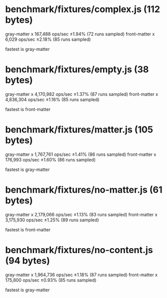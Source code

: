 # benchmark/fixtures/complex.js (112 bytes)
  gray-matter x 167,488 ops/sec ±1.94% (72 runs sampled)
  front-matter x 6,029 ops/sec ±2.18% (85 runs sampled)

  fastest is gray-matter

# benchmark/fixtures/empty.js (38 bytes)
  gray-matter x 4,170,982 ops/sec ±1.37% (87 runs sampled)
  front-matter x 4,836,304 ops/sec ±1.16% (85 runs sampled)

  fastest is front-matter

# benchmark/fixtures/matter.js (105 bytes)
  gray-matter x 1,767,761 ops/sec ±1.41% (86 runs sampled)
  front-matter x 176,993 ops/sec ±1.60% (86 runs sampled)

  fastest is gray-matter

# benchmark/fixtures/no-matter.js (61 bytes)
  gray-matter x 2,179,066 ops/sec ±1.13% (83 runs sampled)
  front-matter x 3,175,930 ops/sec ±1.25% (89 runs sampled)

  fastest is front-matter

# benchmark/fixtures/no-content.js (94 bytes)
  gray-matter x 1,964,736 ops/sec ±1.18% (87 runs sampled)
  front-matter x 175,800 ops/sec ±0.93% (85 runs sampled)

  fastest is gray-matter
